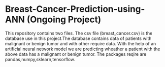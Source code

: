 # Breast-Cancer-Prediction-using-ANN (Ongoing Project)
This repository contains two files. The csv file (breast_cancer.csv) is the database use in this project.The database contains data of patients with malignant or benign tumor and with other require data.
With the help of an artificial neural network model we are predicting wheather a patient with the above data has a malignant or benign tumor.
The packages reqire are pandas,numpy,sklearn,tensorflow. 
